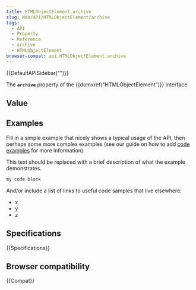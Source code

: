```yaml
---
title: HTMLObjectElement.archive
slug: Web/API/HTMLObjectElement/archive
tags:
  - API
  - Property
  - Reference
  - archive
  - HTMLObjectElement
browser-compat: api.HTMLObjectElement.archive
---
```

{{DefaultAPISidebar("")}}

The **`archive`** property of the {{domxref("HTMLObjectElement")}} interface 

## Value



## Examples

Fill in a simple example that nicely shows a typical usage of the API, then perhaps some more complex examples (see our guide on how to add [code examples](/en-US/docs/MDN/Contribute/Structures/Code_examples) for more information).

This text should be replaced with a brief description of what the example demonstrates.

```js
my code block
```

And/or include a list of links to useful code samples that live elsewhere:

*   x
*   y
*   z

## Specifications

{{Specifications}}

## Browser compatibility

{{Compat}}


